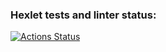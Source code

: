 ### Hexlet tests and linter status:
[![Actions Status](https://github.com/akurazaka/frontend-project-11/actions/workflows/hexlet-check.yml/badge.svg)](https://github.com/akurazaka/frontend-project-11/actions)
